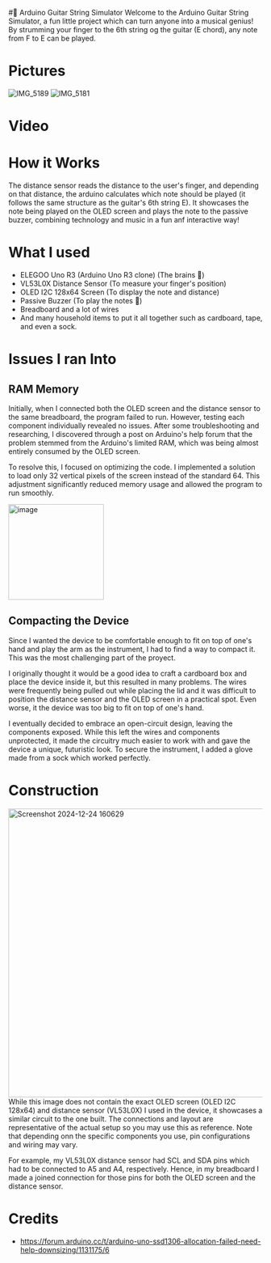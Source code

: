 #🎸 Arduino Guitar String Simulator
Welcome to the Arduino Guitar String Simulator, a fun little project which can turn anyone into a musical genius! By strumming your finger to the 6th string og the guitar (E chord), any note from F to E can be played.

# Pictures
![IMG_5189](https://github.com/user-attachments/assets/93107da9-ad19-4963-b47c-17b8ddd1c6f5)
![IMG_5181](https://github.com/user-attachments/assets/7567666e-c596-44ae-9d4f-326f34ecc97b)

# Video

# How it Works
The distance sensor reads the distance to the user's finger, and depending on that distance, the arduino calculates which note should be played (it follows the same structure as the guitar's 6th string E). It showcases the note being played on the OLED screen and plays the note to the passive buzzer, combining technology and music in a fun anf interactive way!

# What I used
* ELEGOO Uno R3 (Arduino Uno R3 clone) (The brains 🧠)
* VL53L0X Distance Sensor (To measure your finger's position)
* OLED I2C 128x64 Screen (To display the note and distance)
* Passive Buzzer (To play the notes 🎵)
* Breadboard and a lot of wires
* And many household items to put it all together such as cardboard, tape, and even a sock.

# Issues I ran Into

## RAM Memory
Initially, when I connected both the OLED screen and the distance sensor to the same breadboard, the program failed to run. However, testing each component individually revealed no issues. After some troubleshooting and researching, I discovered through a post on Arduino's help forum that the problem stemmed from the Arduino's limited RAM, which was being almost entirely consumed by the OLED screen.

To resolve this, I focused on optimizing the code. I implemented a solution to load only 32 vertical pixels of the screen instead of the standard 64. This adjustment significantly reduced memory usage and allowed the program to run smoothly.

<img width="189" alt="image" src="https://github.com/user-attachments/assets/42fc94f3-ad04-415e-aab3-0ef5aaca936a" />

## Compacting the Device
Since I wanted the device to be comfortable enough to fit on top of one's hand and play the arm as the instrument, I had to find a way to compact it. This was the most challenging part of the proyect. 

I originally thought it would be a good idea to craft a cardboard box and place the device inside it, but this resulted in many problems. The wires were frequently being pulled out while placing the lid and it was difficult to position the distance sensor and the OLED screen in a practical spot. Even worse, it the device was too big to fit on top of one's hand.

I eventually decided to embrace an open-circuit design, leaving the components exposed. While this left the wires and components unprotected, it made the circuitry much easier to work with and gave the device a unique, futuristic look. To secure the instrument, I added a glove made from a sock which worked perfectly.

# Construction
<img width="571" alt="Screenshot 2024-12-24 160629" src="https://github.com/user-attachments/assets/46c3d35f-ed0a-4050-b371-51b8217652b3" />
While this image does not contain the exact OLED screen (OLED I2C 128x64) and distance sensor (VL53L0X) I used in the device, it showcases a similar circuit to the one built. The connections and layout are representative of the actual setup so you may use this as reference. Note that depending onn the specific components you use, pin configurations and wiring may vary. 

For example, my VL53L0X distance sensor had SCL and SDA pins which had to be connected to A5 and A4, respectively. Hence, in my breadboard I made a joined connection for those pins for both the OLED screen and the distance sensor. 

# Credits
* https://forum.arduino.cc/t/arduino-uno-ssd1306-allocation-failed-need-help-downsizing/1131175/6
